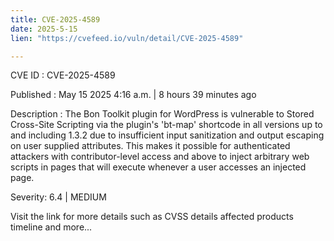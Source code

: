 ```yaml
---
title: CVE-2025-4589
date: 2025-5-15
lien: "https://cvefeed.io/vuln/detail/CVE-2025-4589"

---
```


CVE ID : CVE-2025-4589

Published :  May 15
2025
4:16 a.m. | 8 hours
39 minutes ago

Description : The Bon Toolkit plugin for WordPress is vulnerable to Stored Cross-Site Scripting via the plugin's 'bt-map' shortcode in all versions up to
and including
1.3.2 due to insufficient input sanitization and output escaping on user supplied attributes. This makes it possible for authenticated attackers
with contributor-level access and above
to inject arbitrary web scripts in pages that will execute whenever a user accesses an injected page.

Severity: 6.4 | MEDIUM

Visit the link for more details
such as CVSS details
affected products
timeline
and more...
